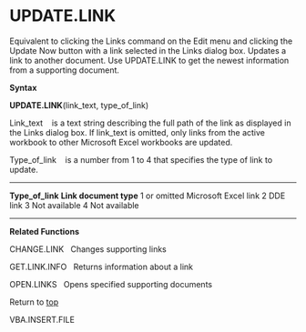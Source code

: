 UPDATE.LINK
===========

Equivalent to clicking the Links command on the Edit menu and clicking
the Update Now button with a link selected in the Links dialog box.
Updates a link to another document. Use UPDATE.LINK to get the newest
information from a supporting document.

**Syntax**

**UPDATE.LINK**(link\_text, type\_of\_link)

Link\_text    is a text string describing the full path of the link as
displayed in the Links dialog box. If link\_text is omitted, only links
from the active workbook to other Microsoft Excel workbooks are updated.

Type\_of\_link    is a number from 1 to 4 that specifies the type of
link to update.

  -------------------- ------------------------
  **Type\_of\_link**   **Link document type**
  1 or omitted         Microsoft Excel link
  2                    DDE link
  3                    Not available
  4                    Not available
  -------------------- ------------------------

**Related Functions**

CHANGE.LINK   Changes supporting links

GET.LINK.INFO   Returns information about a link

OPEN.LINKS   Opens specified supporting documents

Return to [top](#T)

VBA.INSERT.FILE
